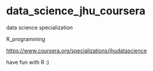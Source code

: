 # data_science_jhu_coursera

data science specialization

R_programming

https://www.coursera.org/specializations/jhudatascience

have fun with R :)
